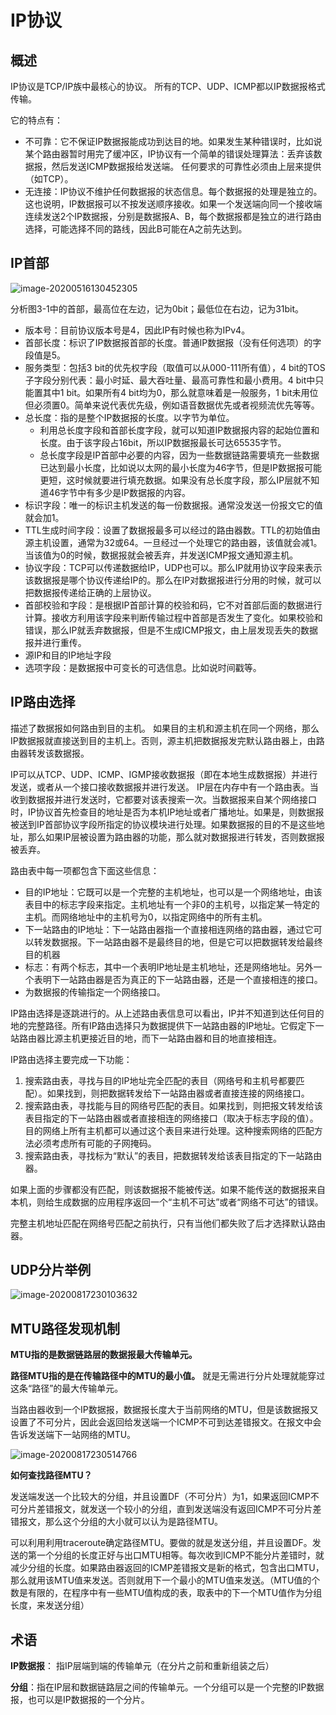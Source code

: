 

# IP协议



## 概述

IP协议是TCP/IP族中最核心的协议。 所有的TCP、UDP、ICMP都以IP数据报格式传输。

它的特点有：

- 不可靠：它不保证IP数据报能成功到达目的地。如果发生某种错误时，比如说某个路由器暂时用完了缓冲区，IP协议有一个简单的错误处理算法：丢弃该数据报，然后发送ICMP数据报给发送端。  任何要求的可靠性必须由上层来提供（如TCP）。
- 无连接：IP协议不维护任何数据报的状态信息。每个数据报的处理是独立的。这也说明，IP数据报可以不按发送顺序接收。如果一个发送端向同一个接收端连续发送2个IP数据报，分别是数据报A、B，每个数据报都是独立的进行路由选择，可能选择不同的路线，因此B可能在A之前先达到。





## IP首部

![image-20200516130452305](https://tva1.sinaimg.cn/large/007S8ZIlgy1geu7j92vvwj312k0pen1x.jpg)

分析图3-1中的首部，最高位在左边，记为0bit；最低位在右边，记为31bit。

- 版本号：目前协议版本号是4，因此IP有时候也称为IPv4。
- 首部长度：标识了IP数据报首部的长度。普通IP数据报（没有任何选项）的字段值是5。
- 服务类型：包括3 bit的优先权字段（取值可以从000-111所有值），4 bit的TOS子字段分别代表：最小时延、最大吞吐量、最高可靠性和最小费用。4 bit中只能置其中1 bit。如果所有4 bit均为0，那么就意味着是一般服务，1 bit未用位但必须置0。简单来说代表优先级，例如语音数据优先或者视频流优先等等。
- 总长度：指的是整个IP数据报的长度。以字节为单位。
  - 利用总长度字段和首部长度字段，就可以知道IP数据报内容的起始位置和长度。由于该字段占16bit，所以IP数据报最长可达65535字节。
  - 总长度字段是IP首部中必要的内容，因为一些数据链路需要填充一些数据已达到最小长度，比如说以太网的最小长度为46字节，但是IP数据报可能更短，这时候就要进行填充数据。如果没有总长度字段，那么IP层就不知道46字节中有多少是IP数据报的内容。
- 标识字段：唯一的标识主机发送的每一份数据报。通常没发送一份报文它的值就会加1。
- TTL生成时间字段：设置了数据报最多可以经过的路由器数。TTL的初始值由源主机设置，通常为32或64。一旦经过一个处理它的路由器，该值就会减1。当该值为0的时候，数据报就会被丢弃，并发送ICMP报文通知源主机。
- 协议字段：TCP可以传递数据给IP，UDP也可以。那么IP就用协议字段来表示该数据报是哪个协议传递给IP的。那么在IP对数据报进行分用的时候，就可以把数据报传递给正确的上层协议。
- 首部校验和字段：是根据IP首部计算的校验和码，它不对首部后面的数据进行计算。接收方利用该字段来判断传输过程中首部是否发生了变化。如果校验和错误，那么IP就丢弃数据报，但是不生成ICMP报文，由上层发现丢失的数据报并进行重传。
- 源IP和目的IP地址字段
- 选项字段：是数据报中可变长的可选信息。比如说时间戳等。







## IP路由选择

描述了数据报如何路由到目的主机。  如果目的主机和源主机在同一个网络，那么IP数据报就直接送到目的主机上。否则，源主机把数据报发完默认路由器上，由路由器转发该数据报。

IP可以从TCP、UDP、ICMP、IGMP接收数据报（即在本地生成数据报）并进行发送，或者从一个接口接收数据报并进行发送。  IP层在内存中有一个路由表。当收到数据报并进行发送时，它都要对该表搜索一次。当数据报来自某个网络接口时，IP协议首先检查目的地址是否为本机IP地址或者广播地址。如果是，则数据报被送到IP首部协议字段所指定的协议模块进行处理。如果数据报的目的不是这些地址，那么如果IP层被设置为路由器的功能，那么就对数据报进行转发，否则数据报被丢弃。

路由表中每一项都包含下面这些信息：

- 目的IP地址：它既可以是一个完整的主机地址，也可以是一个网络地址，由该表目中的标志字段来指定。主机地址有一个非0的主机号，以指定某一特定的主机。而网络地址中的主机号为0，以指定网络中的所有主机。
- 下一站路由的IP地址：下一站路由器指一个直接相连网络的路由器，通过它可以转发数据报。下一站路由器不是最终目的地，但是它可以把数据转发给最终目的机器
- 标志：有两个标志，其中一个表明IP地址是主机地址，还是网络地址。另外一个表明下一站路由器是否为真正的下一站路由器，还是一个直接相连的接口。
- 为数据报的传输指定一个网络接口。



IP路由选择是逐跳进行的。从上述路由表信息可以看出，IP并不知道到达任何目的地的完整路径。所有IP路由选择只为数据提供下一站路由器的IP地址。它假定下一站路由器比源主机更接近目的地，而下一站路由器和目的地直接相连。

IP路由选择主要完成一下功能：

1. 搜索路由表，寻找与目的IP地址完全匹配的表目（网络号和主机号都要匹配）。如果找到，则把数据转发给下一站路由器或者直接连接的网络接口。
2. 搜索路由表，寻找能与目的网络号匹配的表目。如果找到，则把报文转发给该表目指定的下一站路由器或者直接相连的网络接口（取决于标志字段的值）。目的网络上所有主机都可以通过这个表目来进行处理。这种搜索网络的匹配方法必须考虑所有可能的子网掩码。
3. 搜索路由表，寻找标为“默认”的表目，把数据转发给该表目指定的下一站路由器。

如果上面的步骤都没有匹配，则该数据报不能被传送。如果不能传送的数据报来自本机，则给生成数据的应用程序返回一个“主机不可达”或者“网络不可达”的错误。

完整主机地址匹配在网络号匹配之前执行，只有当他们都失败了后才选择默认路由器。





## UDP分片举例

![image-20200817230103632](https://tva1.sinaimg.cn/large/007S8ZIlgy1ghu7e95sg8j31180js0vi.jpg)



## MTU路径发现机制

**MTU指的是数据链路层的数据报最大传输单元。**

**路径MTU指的是在传输路径中的MTU的最小值。** 就是无需进行分片处理就能穿过这条“路径”的最大传输单元。

当路由器收到一个IP数据报，数据报长度大于当前网络的MTU，但是该数据报又设置了不可分片，因此会返回给发送端一个ICMP不可到达差错报文。在报文中会告诉发送端下一站网络的MTU。

![image-20200817230514766](https://tva1.sinaimg.cn/large/007S8ZIlgy1ghu7ijxob3j31a40h4q73.jpg)



**如何查找路径MTU？**

 发送端发送一个比较大的分组，并且设置DF（不可分片）为1，如果返回ICMP不可分片差错报文，就发送一个较小的分组，直到发送端没有返回ICMP不可分片差错报文，那么这个分组的大小就可以认为是路径MTU。  

可以利用利用traceroute确定路径MTU。要做的就是发送分组，并且设置DF。发送的第一个分组的长度正好与出口MTU相等。每次收到ICMP不能分片差错时，就减少分组的长度。如果路由器返回的ICMP差错报文是新的格式，包含出口MTU，那么就用该MTU值来发送。否则就用下一个最小的MTU值来发送。（MTU值的个数是有限的，在程序中有一些MTU值构成的表，取表中的下一个MTU值作为分组长度，来发送分组）





## 术语

**IP数据报**： 指IP层端到端的传输单元（在分片之前和重新组装之后）

**分组**：指在IP层和数据链路层之间的传输单元。一个分组可以是一个完整的IP数据报，也可以是IP数据报的一个分片。






